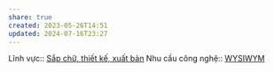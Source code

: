 ```yaml
---
share: true
created: 2023-05-26T14:51
updated: 2024-07-16T23:27
---
```

Lĩnh vực:: [Sắp chữ, thiết kế, xuất bản](../../L%C4%A9nh%20v%E1%BB%B1c/S%E1%BA%AFp%20ch%E1%BB%AF,%20thi%E1%BA%BFt%20k%E1%BA%BF,%20xu%E1%BA%A5t%20b%E1%BA%A3n.md)
Nhu cầu công nghệ:: [WYSIWYM](../../Nhu%20c%E1%BA%A7u%20c%C3%B4ng%20ngh%E1%BB%87/WYSIWYM.md)